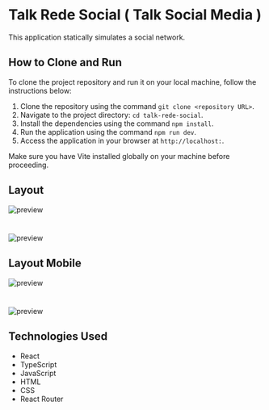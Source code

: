 # Talk Rede Social ( Talk Social Media )

This application statically simulates a social network.

## How to Clone and Run

To clone the project repository and run it on your local machine, follow the instructions below:

1. Clone the repository using the command `git clone <repository URL>`.
2. Navigate to the project directory: `cd talk-rede-social`.
3. Install the dependencies using the command `npm install`.
4. Run the application using the command `npm run dev`.
5. Access the application in your browser at `http://localhost:`.

Make sure you have Vite installed globally on your machine before proceeding.

## Layout

![preview](src/assets/pagina-inicial-react-blog.png)

#

![preview](src/assets/anotacoes-react-blog.png)

## Layout Mobile

![preview](src/assets/anotacoes-react-blog.png)

#

![preview](src/assets/anotacoes-react-blog.png)

## Technologies Used

- React
- TypeScript
- JavaScript
- HTML
- CSS
- React Router

